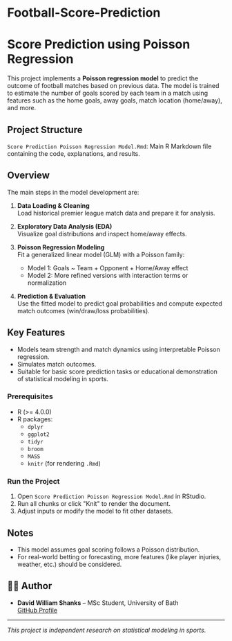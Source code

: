 # Football-Score-Prediction
# Score Prediction using Poisson Regression

This project implements a **Poisson regression model** to predict the outcome of football matches based on previous data. The model is trained to estimate the number of goals scored by each team in a match using features such as the home goals, away goals, match location (home/away), and more.

## Project Structure

`Score Prediction Poisson Regression Model.Rmd`: Main R Markdown file containing the code, explanations, and results.

## Overview

The main steps in the model development are:

1. **Data Loading & Cleaning**  
   Load historical premier league match data and prepare it for analysis.

2. **Exploratory Data Analysis (EDA)**  
   Visualize goal distributions and inspect home/away effects.

3. **Poisson Regression Modeling**  
   Fit a generalized linear model (GLM) with a Poisson family:
   - Model 1: Goals ~ Team + Opponent + Home/Away effect
   - Model 2: More refined versions with interaction terms or normalization

4. **Prediction & Evaluation**  
   Use the fitted model to predict goal probabilities and compute expected match outcomes (win/draw/loss probabilities).

## Key Features

- Models team strength and match dynamics using interpretable Poisson regression.
- Simulates match outcomes.
- Suitable for basic score prediction tasks or educational demonstration of statistical modeling in sports.

### Prerequisites

- R (>= 4.0.0)
- R packages:
  - `dplyr`
  - `ggplot2`
  - `tidyr`
  - `broom`
  - `MASS`
  - `knitr` (for rendering `.Rmd`)

### Run the Project

1. Open `Score Prediction Poisson Regression Model.Rmd` in RStudio.
2. Run all chunks or click "Knit" to render the document.
3. Adjust inputs or modify the model to fit other datasets.

## Notes

- This model assumes goal scoring follows a Poisson distribution.
- For real-world betting or forecasting, more features (like player injuries, weather, etc.) should be considered.

## 🧑‍💻 Author

- **David William Shanks** – MSc Student, University of Bath  
  [GitHub Profile](https://github.com/Onedaveyboy)

---

*This project is independent research on statistical modeling in sports.*
